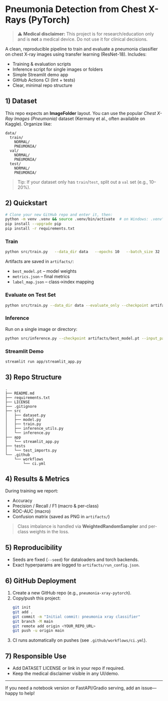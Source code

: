 
# Pneumonia Detection from Chest X-Rays (PyTorch)

> ⚠️ **Medical disclaimer:** This project is for research/education only and is **not** a medical device. Do not use it for clinical decisions.

A clean, reproducible pipeline to train and evaluate a pneumonia classifier on chest X-ray images using transfer learning (ResNet-18). Includes:
- Training & evaluation scripts
- Inference script for single images or folders
- Simple Streamlit demo app
- GitHub Actions CI (lint + tests)
- Clear, minimal repo structure

## 1) Dataset

This repo expects an **ImageFolder** layout. You can use the popular *Chest X-Ray Images (Pneumonia)* dataset (Kermany et al., often available on Kaggle). Organize like:

```
data/
  train/
    NORMAL/
    PNEUMONIA/
  val/
    NORMAL/
    PNEUMONIA/
  test/
    NORMAL/
    PNEUMONIA/
```

> Tip: If your dataset only has `train`/`test`, split out a `val` set (e.g., 10–20%).

## 2) Quickstart

```bash
# Clone your new GitHub repo and enter it, then:
python -m venv .venv && source .venv/bin/activate  # on Windows: .venv\Scripts\activate
pip install --upgrade pip
pip install -r requirements.txt
```

### Train
```bash
python src/train.py   --data_dir data   --epochs 10   --batch_size 32   --lr 3e-4   --img_size 224   --pretrained
```
Artifacts are saved in `artifacts/`:
- `best_model.pt` – model weights
- `metrics.json` – final metrics
- `label_map.json` – class->index mapping

### Evaluate on Test Set
```bash
python src/train.py --data_dir data --evaluate_only --checkpoint artifacts/best_model.pt
```

### Inference
Run on a single image or directory:
```bash
python src/inference.py --checkpoint artifacts/best_model.pt --input_path path/to/image_or_dir
```

### Streamlit Demo
```bash
streamlit run app/streamlit_app.py
```

## 3) Repo Structure

```
.
├── README.md
├── requirements.txt
├── LICENSE
├── .gitignore
├── src
│   ├── dataset.py
│   ├── model.py
│   ├── train.py
│   ├── inference_utils.py
│   └── inference.py
├── app
│   └── streamlit_app.py
├── tests
│   └── test_imports.py
└── .github
    └── workflows
        └── ci.yml
```

## 4) Results & Metrics

During training we report:
- Accuracy
- Precision / Recall / F1 (macro & per-class)
- ROC-AUC (macro)
- Confusion matrix (saved as PNG in `artifacts/`)

> Class imbalance is handled via **WeightedRandomSampler** and per-class weights in the loss.

## 5) Reproducibility

- Seeds are fixed (`--seed`) for dataloaders and torch backends.
- Exact hyperparams are logged to `artifacts/run_config.json`.

## 6) GitHub Deployment

1. Create a new GitHub repo (e.g., `pneumonia-xray-pytorch`).
2. Copy/push this project:
   ```bash
   git init
   git add .
   git commit -m "Initial commit: pneumonia xray classifier"
   git branch -M main
   git remote add origin <YOUR_REPO_URL>
   git push -u origin main
   ```
3. CI runs automatically on pushes (see `.github/workflows/ci.yml`).

## 7) Responsible Use

- Add DATASET LICENSE or link in your repo if required.
- Keep the medical disclaimer visible in any UI/demo.

---

If you need a notebook version or FastAPI/Gradio serving, add an issue—happy to help!
